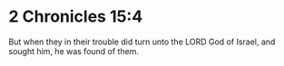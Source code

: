 # 2 Chronicles 15:4

But when they in their trouble did turn unto the LORD God of Israel, and sought him, he was found of them.